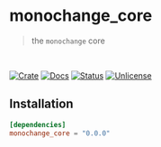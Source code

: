 # monochange_core

> the `monochange` core

<br />

[![Crate][crate-image]][crate-link] [![Docs][docs-image]][docs-link]
[![Status][ci-status-image]][ci-status-link] [![Unlicense][unlicense-image]][unlicense-link]

## Installation

```toml
[dependencies]
monochange_core = "0.0.0"
```

[crate-image]: https://img.shields.io/crates/v/monochange_core.svg
[crate-link]: https://crates.io/crates/monochange_core
[docs-image]: https://docs.rs/monochange_core/badge.svg
[docs-link]: https://docs.rs/monochange_core/
[ci-status-image]: https://github.com/ifiokjr/monochange/workflows/ci/badge.svg
[ci-status-link]: https://github.com/ifiokjr/monochange/actions?query=workflow:ci
[unlicense-image]: https://img.shields.io/badge/license-Unlicence-blue.svg
[unlicense-link]: https://opensource.org/license/unlicense
